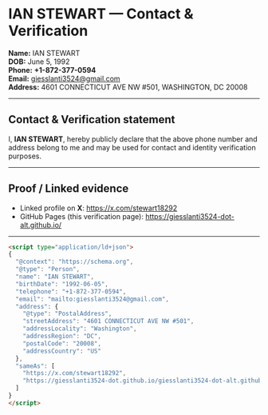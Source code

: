 # IAN STEWART — Contact & Verification

**Name:** IAN STEWART  
**DOB:** June 5, 1992  
**Phone:** **+1-872-377-0594**  
**Email:** giesslanti3524@gmail.com  
**Address:** 4601 CONNECTICUT AVE NW #501, WASHINGTON, DC 20008

---

## Contact & Verification statement
I, **IAN STEWART**, hereby publicly declare that the above phone number and address belong to me and may be used for contact and identity verification purposes.

---

## Proof / Linked evidence
- Linked profile on **X**: https://x.com/stewart18292  
- GitHub Pages (this verification page): https://giesslanti3524-dot-alt.github.io/  

---

```html
<script type="application/ld+json">
{
  "@context": "https://schema.org",
  "@type": "Person",
  "name": "IAN STEWART",
  "birthDate": "1992-06-05",
  "telephone": "+1-872-377-0594",
  "email": "mailto:giesslanti3524@gmail.com",
  "address": {
    "@type": "PostalAddress",
    "streetAddress": "4601 CONNECTICUT AVE NW #501",
    "addressLocality": "Washington",
    "addressRegion": "DC",
    "postalCode": "20008",
    "addressCountry": "US"
  },
  "sameAs": [
    "https://x.com/stewart18292",
    "https://giesslanti3524-dot.github.io/giesslanti3524-dot-alt.github.io/"
  ]
}
</script>

